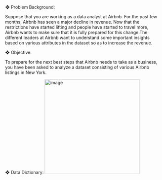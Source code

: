 ❖	Problem Background:

Suppose that you are working as a data analyst at Airbnb. For the past few months, Airbnb has seen a major decline in revenue. Now that the restrictions have started lifting and people have started to travel more, Airbnb wants to make sure that it is fully prepared for this change.The different leaders at Airbnb want to understand some important insights based on various attributes in the dataset so as to increase the revenue.

❖	Objective:

To prepare for the next best steps that Airbnb needs to take as a business, you have been asked to analyze a dataset consisting of various Airbnb listings in New York.

❖	Data Dictionary:
<img width="307" alt="image" src="https://github.com/user-attachments/assets/97fc5aa2-e3d7-4d98-985c-3900dfd453fe">


